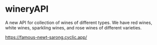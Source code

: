 # wineryAPI

A new API for collection of wines of different types. We have red wines, white wines, sparkling wines, and rose wines of different varieties.

https://famous-newt-sarong.cyclic.app/
